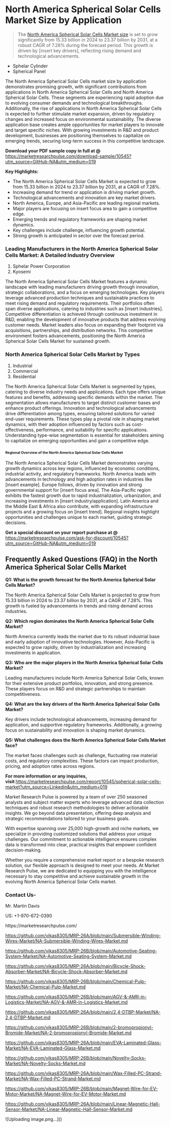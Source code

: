 <h1>North America Spherical Solar Cells Market&nbsp;Size by Application</h1><blockquote><p>The <a href="https://marketresearchpulse.com/download-sample/10545?utm_source=GitHub-NA&amp;utm_medium=019">North America Spherical Solar Cells Market size</a> is set to grow significantly from 15.33 billion in 2024 to 23.37 billion by 2031, at a robust CAGR of 7.28% during the forecast period. This growth is driven by [insert key drivers], reflecting rising demand and technological advancements.</p></blockquote><ul><li>Sphelar Cylinder<li> Spherical Panel</li></ul><p>The North America Spherical Solar Cells market size by application demonstrates promising growth, with significant contributions from applications in North America Spherical Solar Cells and North America Spherical Solar Cells. These segments are experiencing rapid adoption due to evolving consumer demands and technological breakthroughs. Additionally, the rise of applications in North America Spherical Solar Cells is expected to further stimulate market expansion, driven by regulatory changes and increased focus on environmental sustainability. The diverse application base creates ample opportunities for market players to innovate and target specific niches. With growing investments in R&D and product development, businesses are positioning themselves to capitalize on emerging trends, securing long-term success in this competitive landscape.</p><p><strong>Download your PDF sample copy in full at @ </strong><a href="https://marketresearchpulse.com/download-sample/10545?utm_source=GitHub-NA&amp;utm_medium=019">https://marketresearchpulse.com/download-sample/10545?utm_source=GitHub-NA&amp;utm_medium=019</a></p><p><strong>Key Highlights: </strong></p><ul><li>The North America Spherical Solar Cells Market is expected to grow from 15.33 billion in 2024 to 23.37 billion by 2031, at a CAGR of 7.28%.</li><li>Increasing demand for trend or application is driving market growth.</li><li>Technological advancements and innovation are key market drivers.</li><li>North America, Europe, and Asia-Pacific are leading regional markets.</li><li>Major players are focusing on insert focus area to gain a competitive edge.</li><li>Emerging trends and regulatory frameworks are shaping market dynamics.</li><li>Key challenges include challenge, influencing growth potential.</li><li>Strong growth is anticipated in sector over the forecast period.</li></ul><h3>Leading Manufacturers in the North America Spherical Solar Cells Market: A Detailed Industry Overview</h3><ol><li>Sphelar Power Corporation</li><li>Kyosemi</li></ol><div class="flex max-w-full flex-col flex-grow"><div class="min-h-8 text-message flex w-full flex-col items-end gap-2 whitespace-normal break-words [.text-message+&amp;]:mt-5" dir="auto" data-message-author-role="assistant" data-message-id="fd8432e4-4910-450d-b182-61b7bfb0a01f" data-message-model-slug="gpt-4o"><div class="flex w-full flex-col gap-1 empty:hidden first:pt-[3px]"><div class="markdown prose w-full break-words dark:prose-invert light"><p>The North America Spherical Solar Cells Market features a dynamic landscape with leading manufacturers driving growth through innovation, strategic collaborations, and a focus on emerging technologies. Key players leverage advanced production techniques and sustainable practices to meet rising demand and regulatory requirements. Their portfolios often span diverse applications, catering to industries such as [insert industries]. Competitive differentiation is achieved through continuous investment in R&amp;D, enabling the development of innovative products that address evolving customer needs. Market leaders also focus on expanding their footprint via acquisitions, partnerships, and distribution networks. This competitive environment fosters advancements, positioning the North America Spherical Solar Cells Market for sustained growth.</p></div></div></div></div><h3>North America Spherical Solar Cells Market by Types</h3><ol><li>Industrial<li> Commercial<li> Residential</li></ol><div class="flex max-w-full flex-col flex-grow"><div class="min-h-8 text-message flex w-full flex-col items-end gap-2 whitespace-normal break-words [.text-message+&amp;]:mt-5" dir="auto" data-message-author-role="assistant" data-message-id="084470be-0bb7-4664-bddf-5156b4f41249" data-message-model-slug="gpt-4o-mini"><div class="flex w-full flex-col gap-1 empty:hidden first:pt-[3px]"><div class="markdown prose w-full break-words dark:prose-invert light"><p>The North America Spherical Solar Cells Market is segmented by types, catering to diverse industry needs and applications. Each type offers unique features and benefits, addressing specific demands within the market. The segmentation allows manufacturers to target distinct customer bases and enhance product offerings. Innovation and technological advancements drive differentiation among types, ensuring tailored solutions for varied end-user requirements. These types play a pivotal role in shaping market dynamics, with their adoption influenced by factors such as cost-effectiveness, performance, and suitability for specific applications. Understanding type-wise segmentation is essential for stakeholders aiming to capitalize on emerging opportunities and gain a competitive edge.</p></div></div></div></div><h3><span style="font-size: 11px;">Regional Overview of the North America Spherical Solar Cells Market</span></h3><div class="flex max-w-full flex-col flex-grow"><div class="min-h-8 text-message flex w-full flex-col items-end gap-2 whitespace-normal break-words [.text-message+&amp;]:mt-5" dir="auto" data-message-author-role="assistant" data-message-id="e9038762-ce64-4e30-91c9-9bd413514231" data-message-model-slug="gpt-4o-mini"><div class="flex w-full flex-col gap-1 empty:hidden first:pt-[3px]"><div class="markdown prose w-full break-words dark:prose-invert light"><p>The North America Spherical Solar Cells Market demonstrates varying growth dynamics across key regions, influenced by economic conditions, industrial activity, and regulatory frameworks. North America leads with advancements in technology and high adoption rates in industries like [insert example]. Europe follows, driven by innovation and strong governmental support for [insert focus area]. The Asia-Pacific region exhibits the fastest growth due to rapid industrialization, urbanization, and increasing investments in [insert industry/application]. Latin America and the Middle East &amp; Africa also contribute, with expanding infrastructure projects and a growing focus on [insert trend]. Regional insights highlight opportunities and challenges unique to each market, guiding strategic decisions.</p></div></div></div></div><p><strong>Get a special discount on your report purchase at @ </strong><a href="https://marketresearchpulse.com/ask-for-discount/10545?utm_source=GitHub-NA&amp;utm_medium=019">https://marketresearchpulse.com/ask-for-discount/10545?utm_source=GitHub-NA&amp;utm_medium=019</a></p><h2>Frequently Asked Questions (FAQ) in the North America Spherical Solar Cells Market</h2><p><strong>Q1: What is the growth forecast for the North America Spherical Solar Cells Market?</strong></p><p>The North America Spherical Solar Cells Market is projected to grow from 15.33 billion in 2024 to 23.37 billion by 2031, at a CAGR of 7.28%. This growth is fueled by advancements in trends and rising demand across industries.</p><p><strong>Q2: Which region dominates the North America Spherical Solar Cells Market?</strong></p><p>North America currently leads the market due to its robust industrial base and early adoption of innovative technologies. However, Asia-Pacific is expected to grow rapidly, driven by industrialization and increasing investments in application.</p><p><strong>Q3: Who are the major players in the North America Spherical Solar Cells Market?</strong></p><p>Leading manufacturers include North America Spherical Solar Cells, known for their extensive product portfolios, innovation, and strong presence. These players focus on R&amp;D and strategic partnerships to maintain competitiveness.</p><p><strong>Q4: What are the key drivers of the North America Spherical Solar Cells Market?</strong></p><p>Key drivers include technological advancements, increasing demand for application, and supportive regulatory frameworks. Additionally, a growing focus on sustainability and innovation is shaping market dynamics.</p><p><strong>Q5: What challenges does the North America Spherical Solar Cells Market face?</strong></p><p>The market faces challenges such as challenge, fluctuating raw material costs, and regulatory complexities. These factors can impact production, pricing, and adoption rates across regions.</p><p><strong>For more information or any inquiries, visit&nbsp;</strong><a href="https://marketresearchpulse.com/report/10545/spherical-solar-cells-market?utm_source=Linkedin&utm_medium=019">https://marketresearchpulse.com/report/10545/spherical-solar-cells-market?utm_source=Linkedin&utm_medium=019</a></p><p>Market Research Pulse is powered by a team of over 250 seasoned analysts and subject matter experts who leverage advanced data collection techniques and robust research methodologies to deliver actionable insights. We go beyond data presentation, offering deep analysis and strategic recommendations tailored to your business goals.</p><p>With expertise spanning over 25,000 high-growth and niche markets, we specialize in providing customized solutions that address your unique challenges. Our commitment to actionable intelligence ensures complex data is transformed into clear, practical insights that empower confident decision-making.</p><p>Whether you require a comprehensive market report or a bespoke research solution, our flexible approach is designed to meet your needs. At Market Research Pulse, we are dedicated to equipping you with the intelligence necessary to stay competitive and achieve sustainable growth in the evolving North America Spherical Solar Cells market.</p><h3><strong>Contact Us-</strong></h3><p>Mr. Martin Davis</p><p>US: +1-970-672-0390</p><p>https://marketresearchpulse.com/</p><p><a href="https://github.com/vikas8305/MRP-26A/blob/main/Submersible-Winding-Wires-Market/NA-Submersible-Winding-Wires-Market.md">https://github.com/vikas8305/MRP-26A/blob/main/Submersible-Winding-Wires-Market/NA-Submersible-Winding-Wires-Market.md</a></p><p><a href="https://github.com/vikas8305/MRP-26B/blob/main/Automotive-Seating-System-Market/NA-Automotive-Seating-System-Market.md">https://github.com/vikas8305/MRP-26B/blob/main/Automotive-Seating-System-Market/NA-Automotive-Seating-System-Market.md</a></p><p><a href="https://github.com/vikas8305/MRP-26A/blob/main/Bicycle-Shock-Absorber-Market/NA-Bicycle-Shock-Absorber-Market.md">https://github.com/vikas8305/MRP-26A/blob/main/Bicycle-Shock-Absorber-Market/NA-Bicycle-Shock-Absorber-Market.md</a></p><p><a href="https://github.com/vikas8305/MRP-26B/blob/main/Chemical-Pulp-Market/NA-Chemical-Pulp-Market.md">https://github.com/vikas8305/MRP-26B/blob/main/Chemical-Pulp-Market/NA-Chemical-Pulp-Market.md</a></p><p><a href="https://github.com/vikas8305/MRP-26B/blob/main/AGV-&-AMR-in-Logistics-Market/NA-AGV-&-AMR-in-Logistics-Market.md">https://github.com/vikas8305/MRP-26B/blob/main/AGV-&-AMR-in-Logistics-Market/NA-AGV-&-AMR-in-Logistics-Market.md</a></p><p><a href="https://github.com/vikas8305/MRP-26A/blob/main/2,4-DTBP-Market/NA-2,4-DTBP-Market.md">https://github.com/vikas8305/MRP-26A/blob/main/2,4-DTBP-Market/NA-2,4-DTBP-Market.md</a></p><p><a href="https://github.com/vikas8305/MRP-26B/blob/main/2-bromopropionyl-Bromide-Market/NA-2-bromopropionyl-Bromide-Market.md">https://github.com/vikas8305/MRP-26B/blob/main/2-bromopropionyl-Bromide-Market/NA-2-bromopropionyl-Bromide-Market.md</a></p><p><a href="https://github.com/vikas8305/MRP-26A/blob/main/EVA-Laminated-Glass-Market/NA-EVA-Laminated-Glass-Market.md">https://github.com/vikas8305/MRP-26A/blob/main/EVA-Laminated-Glass-Market/NA-EVA-Laminated-Glass-Market.md</a></p><p><a href="https://github.com/vikas8305/MRP-26B/blob/main/Novelty-Socks-Market/NA-Novelty-Socks-Market.md">https://github.com/vikas8305/MRP-26B/blob/main/Novelty-Socks-Market/NA-Novelty-Socks-Market.md</a></p><p><a href="https://github.com/vikas8305/MRP-26A/blob/main/Wax-Filled-PC-Strand-Market/NA-Wax-Filled-PC-Strand-Market.md">https://github.com/vikas8305/MRP-26A/blob/main/Wax-Filled-PC-Strand-Market/NA-Wax-Filled-PC-Strand-Market.md</a></p><p><a href="https://github.com/vikas8305/MRP-26B/blob/main/Magnet-Wire-for-EV-Motor-Market/NA-Magnet-Wire-for-EV-Motor-Market.md">https://github.com/vikas8305/MRP-26B/blob/main/Magnet-Wire-for-EV-Motor-Market/NA-Magnet-Wire-for-EV-Motor-Market.md</a></p><p><a href="https://github.com/vikas8305/MRP-26A/blob/main/Linear-Magnetic-Hall-Sensor-Market/NA-Linear-Magnetic-Hall-Sensor-Market.md">https://github.com/vikas8305/MRP-26A/blob/main/Linear-Magnetic-Hall-Sensor-Market/NA-Linear-Magnetic-Hall-Sensor-Market.md</a></p>
![Uploading image.png…]()

